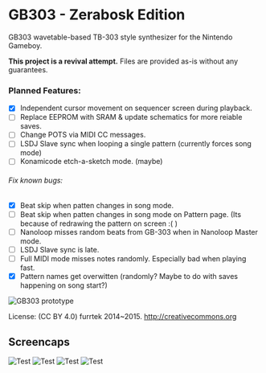 # GB303 - Zerabosk Edition
GB303 wavetable-based TB-303 style synthesizer for the Nintendo Gameboy.

**This project is a revival attempt.** Files are provided as-is without any guarantees.

### Planned Features:
- [x] Independent cursor movement on sequencer screen during playback. 
- [ ] Replace EEPROM with SRAM & update schematics for more reiable saves.
- [ ] Change POTS via MIDI CC messages.
- [ ] LSDJ Slave sync when looping a single pattern (currently forces song mode)
- [ ] Konamicode etch-a-sketch mode. (maybe)
###### Fix known bugs:
- [x] Beat skip when patten changes in song mode.
- [ ] Beat skip when patten changes in song mode on Pattern page. (Its because of redrawing the pattern on screen :( )
- [ ] Nanoloop misses random beats from GB-303 when in Nanoloop Master mode.
- [ ] LSDJ Slave sync is late.
- [ ] Full MIDI mode misses notes randomly. Especially bad when playing fast.
- [x] Pattern names get overwitten (randomly? Maybe to do with saves happening on song start?)

![GB303 prototype](img/prot.jpg)

License: (CC BY 4.0) furrtek 2014~2015. http://creativecommons.org

## Screencaps

![Test](img/keyboard.png)
![Test](img/2dpad.png)
![Test](img/assign.png)
![Test](img/tracker.png)
